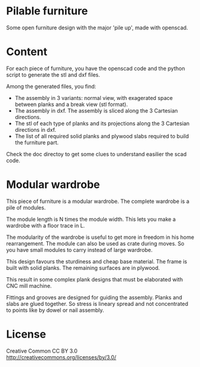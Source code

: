 Pilable furniture
=================

Some open furniture design with the major 'pile up', made with openscad.

Content
=======

For each piece of furniture, you have the openscad code and the python script to generate the stl and dxf files.

Among the generated files, you find:
- The assembly in 3 variants: normal view, with exagerated space between planks and a break view (stl format).
- The assembly in dxf. The assembly is sliced along the 3 Cartesian directions.
- The stl of each type of planks and its projections along the 3 Cartesian directions in dxf.
- The list of all required solid planks and plywood slabs required to build the furniture part.

Check the doc directoy to get some clues to understand easilier the scad code.

Modular wardrobe
================

This piece of furniture is a modular wardrobe. The complete wardrobe is a pile of modules.

The module length is N times the module width. This lets you make a wardrobe with a floor trace in L.

The modularity of the wardrobe is useful to get more in freedom in his home rearrangement. The module can also be used as crate during moves. So you have small modules to carry instead of large wardrobe.

This design favours the sturdiness and cheap base material. The frame is built with solid planks. The remaining surfaces are in plywood.

This result in some complex plank designs that must be elaborated with CNC mill machine.

Fittings and grooves are designed for guiding the assembly. Planks and slabs are glued together. So stress is lineary spread and not concentrated to points like by dowel or nail assembly.


License
=======

Creative Common CC BY 3.0   
http://creativecommons.org/licenses/by/3.0/

